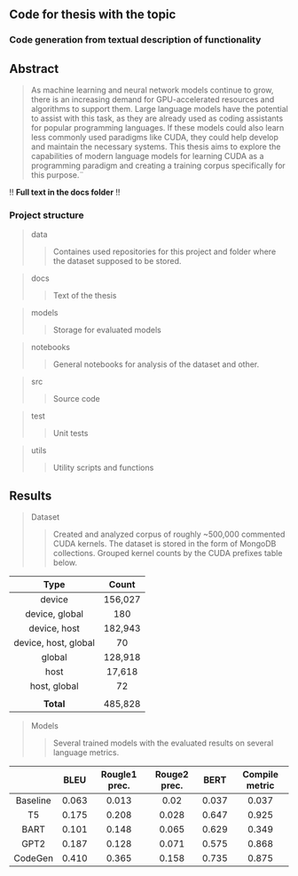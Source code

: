 ## Code for thesis with the topic
### Code generation from textual description of functionality

## Abstract
> As machine learning and neural network models continue to grow, there is an increasing demand for GPU-accelerated resources and algorithms to support them. Large language models have the potential to assist with this task, as they are already used as coding assistants for popular programming languages. If these models could also learn less commonly used paradigms like CUDA, they could help develop and maintain the necessary systems. This thesis aims to explore the capabilities of modern language models for learning CUDA as a programming paradigm and creating a training corpus specifically for this purpose.¨

!! **Full text in the docs folder** !!

### Project structure
> data 
>> Containes used repositories for this project and folder where the dataset supposed to be stored.

> docs
>> Text of the thesis

> models
>> Storage for evaluated models

> notebooks
>> General notebooks for analysis of the dataset and other.

> src
>> Source code

> test
>> Unit tests

> utils
>> Utility scripts and functions

## Results
> Dataset
>> Created and analyzed corpus of roughly ~500,000 commented CUDA kernels. The dataset is stored in the form of MongoDB collections. Grouped kernel counts by the CUDA prefixes table below.

|         Type         |  Count  |
|:--------------------:|:-------:|
|        device        | 156,027 |
|    device, global    |   180   |
|     device, host     | 182,943 |
| device, host, global |    70   |
|        global        | 128,918 |
|         host         |  17,618 |
|     host, global     |    72   |
|                      |         |
|       **Total**      | 485,828 |

> Models
>> Several trained models with the evaluated results on several language metrics.

|          |  BLEU | Rougle1 prec. | Rouge2 prec. |  BERT | Compile metric |
|:--------:|:-----:|:-------------:|:------------:|:-----:|:--------------:|
| Baseline | 0.063 |     0.013     |     0.02     | 0.037 |      0.037     |
|    T5    | 0.175 |     0.208     |     0.028    | 0.647 |      0.925     |
|   BART   | 0.101 |     0.148     |     0.065    | 0.629 |      0.349     |
|   GPT2   | 0.187 |     0.128     |     0.071    | 0.575 |      0.868     |
|  CodeGen | 0.410 |     0.365     |     0.158    | 0.735 |      0.875     |